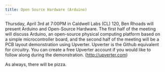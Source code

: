 ```yaml
---
title: Open Source Hardware (Arduino)
---
```

Thursday, April 3rd at 7:00PM in Caldwell Labs (CL) 120, Ben Rhoads will present Arduino and Open-Source Hardware. The first half of the meeting will discuss Arduino, an open-source physical computing platform based on a simple microcontroller board, and the second half of the meeting will be a PCB layout demonstration using Upverter. Upverter is the Github equivalent for circuitry. You can create a free Upverter account if you would like to follow along during the demonstration. (http://upverter.com)

As always, there will be pizza.
